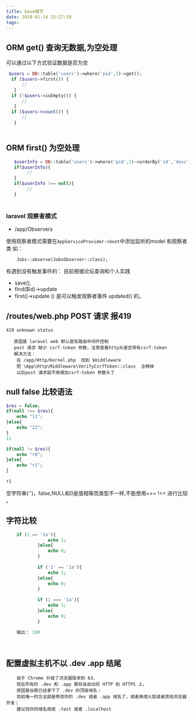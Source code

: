 ```yaml
---
title: base细节
date: 2018-01-14 15:27:19
tags:
---
```


## ORM  get() 查询无数据,为空处理
可以通过以下方式验证数据是否为空
```php
 $users = DB::table('users')->where('pid',1)->get();
  if ($users->first()) {
      //
   } 
  if (!$users->isEmpty()) {
      //
   } 
  if ($users->count()) {
      //
   }
 
```
## ORM first() 为空处理

```php
   $userInfo = DB::table('users')->where('pid',1)->orderBy('id','desc')->first(); 
   if($userInfo){
        //
   }
   if($userInfo !== null){
        //
   }
   
```

### laravel 观察者模式

- /app/Observers

使用观察者模式需要在`AppServiceProvider->boot`中添加监听的model 和观察者类
如：
```
    Jobs::observe(JobsObserver::class);
```
有遇到没有触发事件的：
目前根据论坛查询和个人实践 
- save(), 
- find($id)->update 
- first()->update () 
是可以触发观察者事件 updated() 的。


## /routes/web.php  POST 请求 报419


`419 unknown status`

```
   原因是 laravel web 默认是有路由中间件控制
   post 请求 缺少 csrf-token 参数，注意查看http头是否带有csrf-token
   解决方法：
    在 /app/Http/Kernel.php  找到 $middleware
    把 \App\Http\Middleware\VerifyCsrfToken::class  注释掉
    以后post 请求就不用填加csrf-token 参数头了
```


##  null false  比较语法
```php
$res = false;
if(null !== $res){
    echo "11";
}else{
    echo "22";
}
11

if(null != $res){
    echo "r0";
}else{
    echo "r1";
}

r1

```
空字符串('')，false,NULL和0是值相等而类型不一样,不能使用=== !== 进行比较 。

## 字符比较

```php
    if (1 == '1a'){
                echo 1;
            }else{
                echo 0;
            }
    
            if ('1' == '1a'){
                echo 1;
            }else{
                echo 0;
            }
    
            if (1 === '1a'){
                echo 1;
            }else{
                echo 0;
            }
    
    输出： 100
    
    
```

##  配置虚拟主机不以 .dev  .app 结尾

```
    由于 Chrome 升级了浏览器版本到 63，
    现在所有的 .dev 和 .app 都将会自动将 HTTP 到 HTTPS 上，
    原因是谷歌已经拿下了 .dev 的顶级域名；
    目前唯一的方法就是修改你的 .dev 或者 .app 域名了，或者换成火狐或者其他浏览器开发；
    建议将你的域名改成 .test 或者 .localhost
```